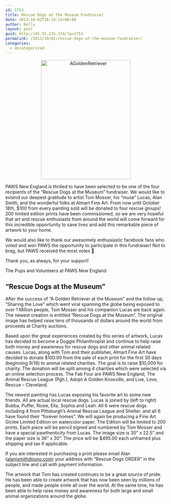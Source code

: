 ```yaml
---
id: 1753
title: Rescue Dogs at the Museum Fundraiser
date: 2013-10-02T16:19:13+00:00
author: Kelly
layout: post
guid: http://45.55.135.234/?p=1753
permalink: /2013/10/02/rescue-dogs-at-the-museum-fundraiser/
categories:
  - Uncategorized
---
```

<p style="text-align: center;">
  <img class=" wp-image-1754 aligncenter" alt="AGoldenRetriever" src="https://pawsnewengland.com/wp-content/uploads/2013/10/AGoldenRetriever.jpg" width="280" height="373" />
</p>

PAWS New England is thrilled to have been selected to be one of the four recipients of the &#8220;Rescue Dogs at the Museum&#8221; fundraiser. We would like to extend our deepest gratitude to artist Tom Mosser, his &#8220;muse&#8221; Lucas, Alan Smith, and the wonderful folks at Almart Fine Art. From now until October 18th, $100 from every painting sold will be donated to four rescue groups! 200 limited edition prints have been commissioned, so we are very hopeful that art and rescue enthusiasts from around the world will come forward for this incredible opportunity to save lives and add this remarkable piece of artwork to your home.

We would also like to thank our awesomely enthusiastic facebook fans who voted and won PAWS the opportunity to participate in this fundraiser! Not to brag, but PAWS received the most votes 🙂

Thank you, as always, for your support!
  
The Pups and Volunteers at PAWS New England

## &#8220;Rescue Dogs at the Museum&#8221;

<span>After the success of “A Golden Retriever at the Museum” and the follow up, “Sharing the Love” which went viral spanning the globe being exposed to over 1 Million people, Tom Mosser and his companion Lucas are back again. The newest creation is entitled “Rescue Dogs at the Museum”. The original image has helped raise tens of thousands of dollars around the world from proceeds at Charity auctions</span>.

<span>Based upon the great experiences created by this series of artwork, Lucas has decided to become a Doggie Philanthropist and continue to help raise both money and awareness for rescue dogs and other animal related causes. Lucas, along with Tom and their publisher, Almart Fine Art have decided to donate $100.00 from the sale of each print for the first 30 days (beginning 9/18) to animal related charities. The goal is to raise $10,000 for charity. The donation will be split among 4 charities which were selected via an online selection process. The Fab Four are PAWS New England, The Animal Rescue League (Pgh.), Adopt A Golden Knoxville, and Live, Love, Rescue &#8211; Cleveland.</span>

<span>The newest painting has Lucas exposing his favorite art to some new friends. All are actual local rescue dogs. </span><span>Lucas is joined by (left to right) Bubba, Puffer, Rosie, Ella, Sophia and Leah. All 6 were rescue dogs including 4 from Pittsburgh&#8217;s Animal Rescue League and Shelter. and all 6 have found their &#8220;forever homes&#8221;. We will again be producing a Fine Art Giclee Limited Edition on watercolor paper. The Edition will be limited to 200 prints. Each piece will be pencil signed and numbered by Tom Mosser and have a special pawthenticity from Lucas. The image size is 30” x 22.5” and the paper size is 36” x 30”. The price will be $495.00 each unframed plus shipping and tax if applicable.</span>

<span>If you are interested in purchasing a print please email Alan (<a href="mailto:alanjsmith@juno.com" target="_blank" data-cke-saved-href="mailto:alanjsmith@juno.com">alanjsmith@juno.com</a>) your address with &#8220;Rescue Dogs ORDER&#8221; in the subject line and call with payment information. </span>

<span>The artwork that Tom has created continues to be a great source of pride. He has been able to create artwork that has now been seen by millions of people, and made people smile all over the world. At the same time, he has been able to help raise money and awareness for both large and small animal organizations around the globe.</span>